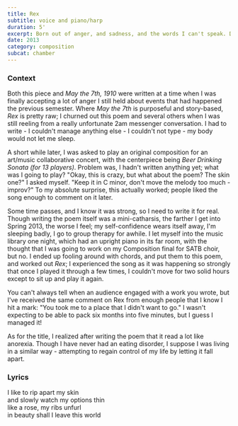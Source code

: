 ```yaml
---
title: Rex
subtitle: voice and piano/harp
duration: 5'
excerpt: Born out of anger, and sadness, and the words I can't speak. Dedicated to a way of life I've never lived; written for the skin around my nails.
date: 2013
category: composition
subcat: chamber
---
```


### Context

Both this piece and *May the 7th, 1910* were written at a time when I was finally accepting a lot of anger I still held about events that had happened the previous semester. Where *May the 7th* is purposeful and story-based, *Rex* is pretty raw; I churned out this poem and several others when I was still reeling from a really unfortunate 2am messenger conversation. I had to write - I couldn't manage anything else - I couldn't not type - my body would not let me sleep.

A short while later, I was asked to play an original composition for an art/music collaborative concert, with the centerpiece being *Beer Drinking Sonata (for 13 players)*. Problem was, I hadn't written anything yet; what was I going to play? "Okay, this is crazy, but what about the poem? The skin one?" I asked myself. "Keep it in C minor, don't move the melody too much - improv?" To my absolute surprise, this actually worked; people liked the song enough to comment on it later.

Some time passes, and I know it was strong, so I need to write it for real. Though writing the poem itself was a mini-catharsis, the farther I get into Spring 2013, the worse I feel; my self-confidence wears itself away, I'm sleeping badly, I go to group therapy for awhile. I let myself into the music library one night, which had an upright piano in its far room, with the thought that I was going to work on my Composition final for SATB choir, but no. I ended up fooling around with chords, and put them to this poem, and worked out *Rex*; I experienced the song as it was happening so strongly that once I played it through a few times, I couldn't move for two solid hours except to sit up and play it again.

You can't always tell when an audience engaged with a work you wrote, but I've received the same comment on Rex from enough people that I know I hit a mark: "You took me to a place that I didn't want to go." I wasn't expecting to be able to pack six months into five minutes, but I guess I managed it!

As for the title, I realized after writing the poem that it read a lot like anorexia. Though I have never had an eating disorder, I suppose I was living in a similar way - attempting to regain control of my life by letting it fall apart.

### Lyrics

I like to rip apart my skin  
and slowly watch my options thin  
like a rose, my ribs unfurl  
in beauty shall I leave this world
